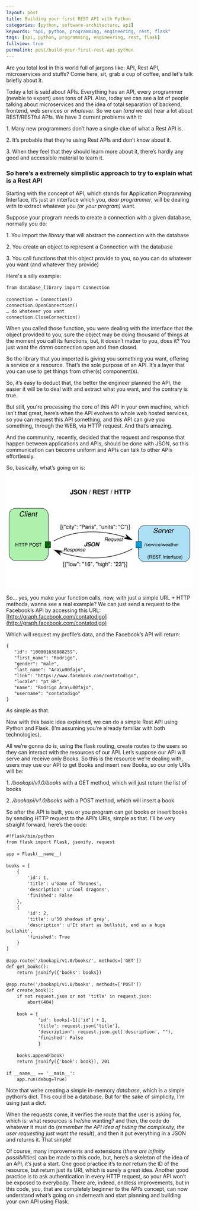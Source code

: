 ```yaml
---
layout: post
title: Building your first REST API with Python
categories: [python, software-architecture, api]
keywords: "api, python, programming, engineering, rest, flask"
tags: [api, python, programming, engineering, rest, flask]
fullview: true
permalink: post/build-your-first-rest-api-python
---
```


Are you total lost in this world full of jargons like: API, Rest API, microservices and stuffs? Come here, sit, grab a cup of coffee, and let's talk briefly about it.

Today a lot is said about APIs. Everything has an API, every programmer (newbie to expert) uses tons of API. Also, today we can see a lot of people talking about microservices and the idea of total separation of backend, frontend, web services or _whatever_. So we can _(and we do)_ hear a lot about REST/RESTful APIs. We have 3 current problems with it:

<!--more-->

1\. Many new programmers don’t have a single clue of what a Rest API is.

2\. It’s probable that they’re using Rest APIs and don’t know about it.

3\. When they feel that they should learn more about it, there’s hardly any good and accessible material to learn it.

### So here’s a extremely simplistic approach to try to explain what is a Rest API

Starting with the concept of API, which stands for **A**pplication **P**rogramming **I**nterface, it’s just an interface which you, _dear programmer_, will be dealing with to extract whatever you _(or your program)_ want.

Suppose your program needs to create a connection with a given database, normally you do:

1\. You import the _library_ that will abstract the connection with the database

2\. You create an object to represent a Connection with the database

3\. You call functions that this object provide to you, so you can do whatever you want (and whatever they provide)

Here's a silly example:

    from database_library import Connection

    connection = Connection()
    connection.OpenConnection()
    … do whatever you want
    connection.CloseConnection()

When you called those function, you were dealing with the interface that the object provided to you, sure the object may be doing thousand of things at the moment you call its functions, but, it doesn’t matter to you, does it? You just want the _damn_ connection open and then closed.

So the library that you imported is giving you something you want, offering a service or a resource. That’s the sole purpose of an API. It’s a layer that you can use to get things from other(s) component(s).

So, it’s easy to deduct that, the better the engineer planned the API, the easier it will be to deal with and extract what you want, and the contrary is true.

But still, you're processing the core of this API in your own machine, which isn’t that great, here’s when the API evolves to whole web hosted services, so you can request this API something, and this API can give you something, through the WEB, via HTTP request. And that’s amazing.

And the community, recently, decided that the request and response that happen between applications and APIs, should be done with JSON, so this communication can become uniform and APIs can talk to other APIs effortlessly.

So, basically, what’s going on is:

![](/content/images/2015/06/json-rest3.png)


So... yes, you make your function calls, now, with just a simple URL + HTTP methods, wanna see a real example? We can just send a request to the Facebook’s API by accessing this URL: [http://graph.facebook.com/contatodigo](http://graph.facebook.com/contatodigo)

Which will request my profile’s data, and the Facebook’s API will return:

    {
       "id": "100001638888259",
       "first_name": "Rodrigo",
       "gender": "male",
       "last_name": "Ara\u00fajo",
       "link": "https://www.facebook.com/contatodigo",
       "locale": "pt_BR",
       "name": "Rodrigo Ara\u00fajo",
       "username": "contatodigo"
    }

As simple as that.

Now with this basic idea explained, we can do a simple Rest API using Python and Flask. (I’m assuming you’re already familiar with both technologies).

All we’re gonna do is, using the flask routing, create routes to the users so they can interact with the resources of our API. Let’s suppose our API will serve and receive only Books. So this is the resource we’re dealing with, users may use our API to get Books and insert new Books, so our only URIs will be:

1\. _/bookapi/v1.0/books_ with a GET method, which will just return the list of books

2\. _/bookapi/v1.0/books_ with a POST method, which will insert a book

So after the API is built, you or you program can get books or insert books by sending HTTP request to the API’s URIs, simple as that. I’ll be very straight forward, here’s the code:

    #!flask/bin/python
    from flask import Flask, jsonify, request

    app = Flask(__name__)

    books = [
        {
            'id': 1,
            'title': u'Game of Thrones',
            'description': u'Cool dragons', 
            'finished': False
        },
        {
            'id': 2,
            'title': u'50 shadows of grey',
            'description': u'It start as bullshit, end as a huge bullshit', 
            'finished': True
        }
    ]

    @app.route('/bookapi/v1.0/books/', methods=['GET'])
    def get_books():
        return jsonify({'books': books})

    @app.route('/bookapi/v1.0/books', methods=['POST'])
    def create_book():
        if not request.json or not 'title' in request.json:
            abort(404)

        book = {
                'id': books[-1]['id'] + 1,
                'title': request.json['title'],
                'description': request.json.get('description', ""),
                'finished': False
                }

        books.append(book)
        return jsonify({'book': book}), 201 

    if __name__ == '__main__':
        app.run(debug=True)

Note that we’re creating a simple in-memory _database_, which is a simple python’s dict. This could be a database. But for the sake of simplicity, I'm using just a dict.

When the requests come, it verifies the route that the user is asking for, which is: what resources is he/she wanting? and then, the code do whatever it must do (_remember the API idea of hiding the complexity, the user requesting just want the result_), and then it put everything in a JSON and returns it. That simple!

Of course, many improvements and extensions (_there are infinity possibilities_) can be made to this code, but, here’s a skeleton of the idea of an API, it’s just a start. One good practice it’s to _not_ return the ID of the resource, but return just its URI, which is surely a great idea. Another good practice is to ask authentication in every HTTP request, so your API won’t be exposed to everybody. There are, indeed, endless improvements, but in this code, you, that are completely beginner to the API’s concept, can now understand what’s going on underneath and start planning and building your own API using Flask.
